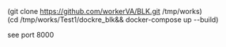 (git clone https://github.com/workerVA/BLK.git /tmp/works)  
(cd /tmp/works/Test1/dockre_blk&& docker-compose up --build)

see port 8000

